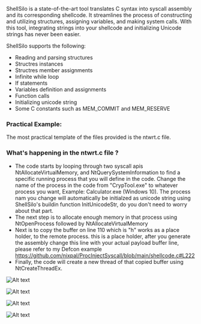 ShellSilo is a state-of-the-art tool translates C syntax into syscall assembly and its corresponding shellcode. It streamlines the process of constructing and utilizing structures, assigning variables, and making system calls. With this tool, integrating strings into your shellcode and initializing Unicode strings has never been easier.

ShellSilo supports the following:

* Reading and parsing structures
* Structres instances
* Structres member assignments
* Infinite while loop
* If statements
* Variables definition and assignments
* Function calls
* Initializing unicode string
* Some C constants such as MEM_COMMIT and MEM_RESERVE


### Practical Example:
The most practical template of the files provided is the ntwrt.c file.
### What's happening in the ntwrt.c file ?
* The code starts by looping through two syscall apis NtAllocateVirtualMemory, and NtQuerySystemInformation to find a specific running process that you will define in the code. Change the name of the process in the code from "CrypTool.exe" to whatever process you want, Example: Calculator.exe (Windows 10). The process nam you change will automatically be initialzed as unicode string using ShellSilo's buildin function InitUnicodeStr, do you don't need to worry about that part.
* The next step is to allocate enough memory in that process using NtOpenProcess followed by NtAllocateVirtualMemory
* Next is to copy the buffer on line 110 which is "h" works as a place holder, to the remote process. this is a place holder, after you generate the assembly change this line with your actual payload buffer line, please refer to my Defcon example 
https://github.com/nixpal/ProcInjectSyscall/blob/main/shellcode.c#L222
* Finally, the code will create a new thread of that copied buffer using NtCreateThreadEx.

![Alt text](https://github.com/nixpal/shellsilo/blob/main/images/main.png)

![Alt text](https://github.com/nixpal/shellsilo/blob/main/images/output_sample.png)

![Alt text](https://github.com/nixpal/shellsilo/blob/main/images/help.png)

![Alt text](https://github.com/nixpal/shellsilo/blob/main/images/shellcode.png)
